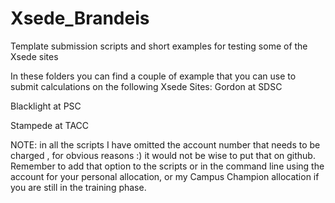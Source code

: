 # Xsede_Brandeis
Template submission scripts and short examples for testing some of the Xsede sites

In these folders you can find a couple of example that you can use to submit calculations on the following Xsede Sites:
Gordon at SDSC

Blacklight at PSC 

Stampede at TACC


NOTE: in all the scripts I have omitted the account number that needs to be charged ,  for obvious reasons :)  it would not be wise to put that on github.  Remember to add that option to the scripts or in the command line using the account for your personal allocation, or my Campus Champion allocation if you are still in the training phase.
